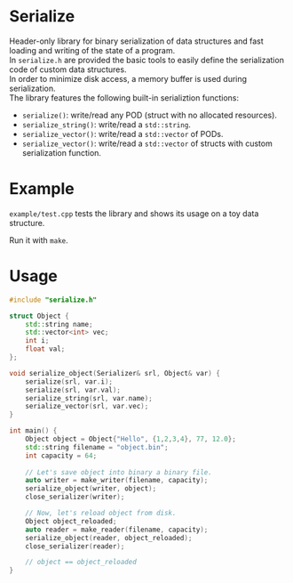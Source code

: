 # Serialize
Header-only library for binary serialization of data structures and fast loading and writing of the state of a program.  
In `serialize.h` are provided the basic tools to easily define the serialization code of custom data structures.  
In order to minimize disk access, a memory buffer is used during serialization.  
The library features the following built-in serializtion functions:
  * `serialize()`: write/read any POD (struct with no allocated resources).
  * `serialize_string()`: write/read a `std::string`.
  * `serialize_vector()`: write/read a `std::vector` of PODs.
  * `serialize_vector()`: write/read a `std::vector` of structs with custom serialization function.

# Example
`example/test.cpp` tests the library and shows its usage on a toy data structure.

Run it with `make`.

# Usage
```C++
#include "serialize.h"

struct Object {
    std::string name;
    std::vector<int> vec;
    int i;
    float val;
};

void serialize_object(Serializer& srl, Object& var) {
    serialize(srl, var.i);
    serialize(srl, var.val);
    serialize_string(srl, var.name);
    serialize_vector(srl, var.vec);
}

int main() {
    Object object = Object{"Hello", {1,2,3,4}, 77, 12.0};
    std::string filename = "object.bin";
    int capacity = 64;
    
    // Let's save object into binary a binary file.
    auto writer = make_writer(filename, capacity);
    serialize_object(writer, object);
    close_serializer(writer);

    // Now, let's reload object from disk.
    Object object_reloaded;
    auto reader = make_reader(filename, capacity);
    serialize_object(reader, object_reloaded);
    close_serializer(reader);

    // object == object_reloaded
}
```


